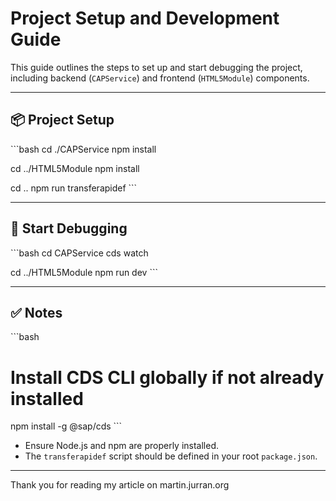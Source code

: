 # Project Setup and Development Guide

This guide outlines the steps to set up and start debugging the project, including backend (`CAPService`) and frontend (`HTML5Module`) components.

---

## 📦 Project Setup

\`\`\`bash
cd ./CAPService
npm install

cd ../HTML5Module
npm install

cd ..
npm run transferapidef
\`\`\`

---

## 🐞 Start Debugging

\`\`\`bash
cd CAPService
cds watch

cd ../HTML5Module
npm run dev
\`\`\`

---

## ✅ Notes

\`\`\`bash
# Install CDS CLI globally if not already installed
npm install -g @sap/cds
\`\`\`

- Ensure Node.js and npm are properly installed.
- The `transferapidef` script should be defined in your root `package.json`.

---

Thank you for reading my article on martin.jurran.org
